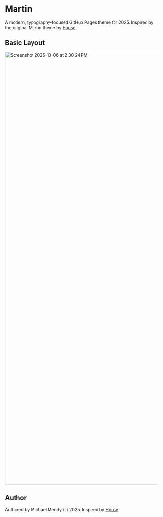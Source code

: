 # Martin

A modern, typography-focused GitHub Pages theme for 2025. Inspired by the original Martin theme by [House](https://github.com/house).

## Basic Layout

<img width="824" height="1426" alt="Screenshot 2025-10-06 at 2 30 24 PM" src="https://github.com/user-attachments/assets/cfa08d10-6cee-49b1-8427-070ca13183fc" />

## Author 

Authored by Michael Mendy (c) 2025. Inspired by [House](https://github.com/house).

